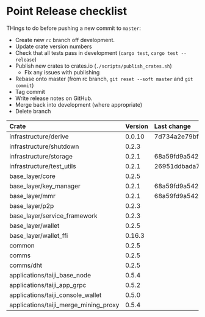 # Point Release checklist

THings to do before pushing a new commit to `master`:

* Create new `rc` branch off development.
* Update crate version numbers
* Check that all tests pass in development (`cargo test`, `cargo test --release`)
* Publish new crates to crates.io (`./scripts/publish_crates.sh`)
  * Fix any issues with publishing
* Rebase onto master (from rc branch, `git reset --soft master` and `git commit`)
* Tag commit
* Write release notes on GitHub.
* Merge back into development (where appropriate)
* Delete branch

| Crate                        | Version | Last change                              |
|:-----------------------------|:--------|:-----------------------------------------|
| infrastructure/derive        | 0.0.10  | 7d734a2e79bfe2dd5d4ae00a2b760614d21e69c4 |
| infrastructure/shutdown      | 0.2.3  |  |
| infrastructure/storage       | 0.2.1   | 68a59fd9a54201b2955f8a8924a63c6b402d9df3 |
| infrastructure/test_utils    | 0.2.1   | 26951ddbada794d637c740a8ea4f84057ccdc7a2 |
| base_layer/core              | 0.2.5   |  |
| base_layer/key_manager       | 0.2.1   | 68a59fd9a54201b2955f8a8924a63c6b402d9df3 |
| base_layer/mmr               | 0.2.1   | 68a59fd9a54201b2955f8a8924a63c6b402d9df3 |
| base_layer/p2p               | 0.2.3   |  |
| base_layer/service_framework | 0.2.3   |  |
| base_layer/wallet            | 0.2.5   |  |
| base_layer/wallet_ffi        | 0.16.3 |  |
| common                       | 0.2.5   |  |
| comms                        | 0.2.5   |  |
| comms/dht                    | 0.2.5   |  |
| applications/taiji_base_node  | 0.5.4   |  |
| applications/taiji_app_grpc   | 0.5.2 |  | 
| applications/taiji_console_wallet | 0.5.0 |  | 
| applications/taiji_merge_mining_proxy | 0.5.4 |  |
